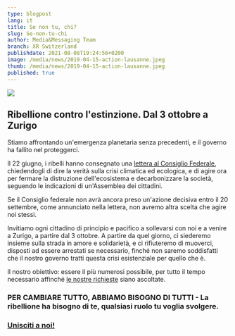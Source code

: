```yaml
---
type: blogpost
lang: it
title: Se non tu, chi?
slug: Se-non-tu-chi
author: Media&Messaging Team
branch: XR Switzerland
publishdate: 2021-08-08T19:24:56+0200
image: /media/news/2019-04-15-action-lausanne.jpeg
thumb: /media/news/2019-04-15-action-lausanne.jpeg
published: true
---
```

![](/media/5002eb0a-c267-4dd0-8a67-0ac40c369527.jpeg)

## **Ribellione contro l'estinzione. D**al 3 ottobre a Zurigo

Stiamo affrontando un'emergenza planetaria senza precedenti, e il governo ha fallito nel proteggerci.

Il 22 giugno, i ribelli hanno consegnato una [lettera al Consiglio Federale](https://act.campax.org/efforts/nous-voulons-vivre-wir-wollen-leben-vogliamo-vivere?fbclid=IwAR0y5B-av8W-VIjbFfcqtcU3OTx1_69YRtUbeiHNW_wYHfTfnnwtLLi7k9A), chiedendogli di dire la verità sulla crisi climatica ed ecologica, e di agire ora per fermare la distruzione dell'ecosistema e decarbonizzare la società, seguendo le indicazioni di un'Assemblea dei cittadini. 

Se il Consiglio federale non avrà ancora preso un'azione decisiva entro il 20 settembre, come annunciato nella lettera, non avremo altra scelta che agire noi stessi. 

Invitiamo ogni cittadino di principio e pacifico a sollevarsi con noi e a venire a Zurigo, a partire dal 3 ottobre. A partire da quel giorno, ci siederemo insieme sulla strada in amore e solidarietà, e ci rifiuteremo di muoverci, disposti ad essere arrestati se necessario, finché non saremo soddisfatti che il nostro governo tratti questa crisi esistenziale per quello che è.

Il nostro obiettivo: essere il più numerosi possibile, per tutto il tempo necessario affinché [le nostre richieste](https://www.xrebellion.ch/it/about/3-demands/) siano ascoltate.

### PER CAMBIARE TUTTO, ABBIAMO BISOGNO DI TUTTI - La ribellione ha bisogno di te, qualsiasi ruolo tu voglia svolgere. 

### [Unisciti a noi!](https://actionnetwork.org/forms/la-ribellione-e-iniziata-unisciti-a-noi)[](https://actionnetwork.org/forms/the-rebellion-has-begun-join-us)